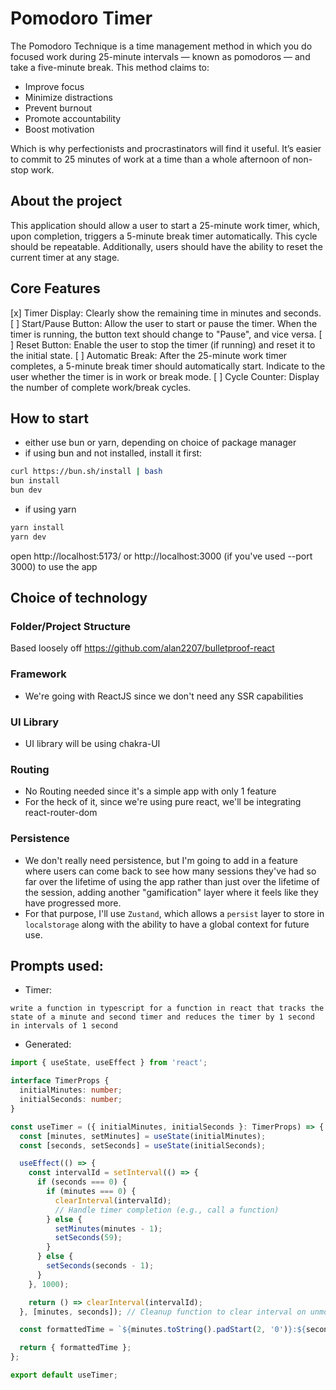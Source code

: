 # Pomodoro Timer
The Pomodoro Technique is a time management method in which you do focused work during 25-minute intervals — known as pomodoros — and take a five-minute break. This method claims to:

- Improve focus
- Minimize distractions
- Prevent burnout
- Promote accountability
- Boost motivation

Which is why perfectionists and procrastinators will find it useful. It’s easier to commit to 25 minutes of work at a time than a whole afternoon of non-stop work.

## About the project
This application should allow a user to start a 25-minute work timer, which, upon completion,
triggers a 5-minute break timer automatically. This cycle should be repeatable.
Additionally, users should have the ability to reset the current timer at any stage.

## Core Features
[x] Timer Display: Clearly show the remaining time in minutes and seconds.
[ ] Start/Pause Button: Allow the user to start or pause the timer. When the
timer is running, the button text should change to "Pause", and vice versa.
[ ] Reset Button: Enable the user to stop the timer (if running) and reset it to
the initial state.
[ ] Automatic Break: After the 25-minute work timer completes, a 5-minute
break timer should automatically start. Indicate to the user whether the
timer is in work or break mode.
[ ] Cycle Counter: Display the number of complete work/break cycles.

## How to start
- either use bun or yarn, depending on choice of package manager
- if using bun and not installed, install it first:
```bash
curl https://bun.sh/install | bash
bun install
bun dev
```
- if using yarn
```bash
yarn install
yarn dev
```
open http://localhost:5173/ or http://localhost:3000 (if you've used --port 3000) to use the app


## Choice of technology

### Folder/Project Structure
Based loosely off https://github.com/alan2207/bulletproof-react

### Framework
- We're going with ReactJS since we don't need any SSR capabilities

### UI Library
- UI library will be using chakra-UI

### Routing
- No Routing needed since it's a simple app with only 1 feature
- For the heck of it, since we're using pure react, we'll be integrating react-router-dom

### Persistence
- We don't really need persistence, but I'm going to add in a feature where users can come back to see how many sessions they've had so far over the lifetime of using the app
rather than just over the lifetime of the session, adding another "gamification" layer where it feels like they have progressed more.
- For that purpose, I'll use `Zustand`, which allows a `persist` layer to store in `localstorage` along with the ability to have a global context for future use.


## Prompts used:
- Timer:
```
write a function in typescript for a function in react that tracks the state of a minute and second timer and reduces the timer by 1 second in intervals of 1 second
```

- Generated:
```typescript
import { useState, useEffect } from 'react';

interface TimerProps {
  initialMinutes: number;
  initialSeconds: number;
}

const useTimer = ({ initialMinutes, initialSeconds }: TimerProps) => {
  const [minutes, setMinutes] = useState(initialMinutes);
  const [seconds, setSeconds] = useState(initialSeconds);

  useEffect(() => {
    const intervalId = setInterval(() => {
      if (seconds === 0) {
        if (minutes === 0) {
          clearInterval(intervalId);
          // Handle timer completion (e.g., call a function)
        } else {
          setMinutes(minutes - 1);
          setSeconds(59);
        }
      } else {
        setSeconds(seconds - 1);
      }
    }, 1000);

    return () => clearInterval(intervalId);
  }, [minutes, seconds]); // Cleanup function to clear interval on unmount

  const formattedTime = `${minutes.toString().padStart(2, '0')}:${seconds.toString().padStart(2, '0')}`;

  return { formattedTime };
};

export default useTimer;
```